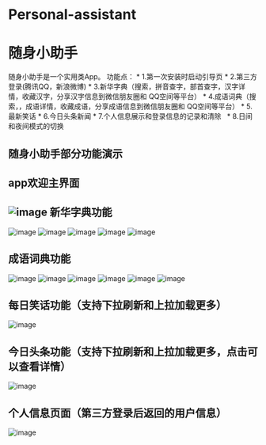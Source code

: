 # Personal-assistant
随身小助手
============
随身小助手是一个实用类App。
功能点：
    * 1.第一次安装时启动引导页
    * 2.第三方登录(腾讯QQ，新浪微博)
    * 3.新华字典（搜索，拼音查字，部首查字，汉字详情，收藏汉字，分享汉字信息到微信朋友圈和 QQ空间等平台）
    * 4.成语词典（搜索，，成语详情，收藏成语，分享成语信息到微信朋友圈和 QQ空间等平台）
    * 5.最新笑话
    * 6.今日头条新闻
    * 7.个人信息展示和登录信息的记录和清除
    * 8.日间和夜间模式的切换

随身小助手部分功能演示
-----------

app欢迎主界面
----------
![image](https://github.com/sishuijiekong/Personal-assistant/blob/master/welcome.png)
新华字典功能
----------
![image](https://github.com/sishuijiekong/Personal-assistant/blob/master/zidian.png)
![image](https://github.com/sishuijiekong/Personal-assistant/blob/master/hanzilist.png)
![image](https://github.com/sishuijiekong/Personal-assistant/blob/master/hanzi.png)
![image](https://github.com/sishuijiekong/Personal-assistant/blob/master/sharehanzi2.png)
![image](https://github.com/sishuijiekong/Personal-assistant/blob/master/sharehanzi.png)


成语词典功能
------------
![image](https://github.com/sishuijiekong/Personal-assistant/blob/master/cidian.png)
![image](https://github.com/sishuijiekong/Personal-assistant/blob/master/searchchengyu2.png)
![image](https://github.com/sishuijiekong/Personal-assistant/blob/master/chengyu.png)
![image](https://github.com/sishuijiekong/Personal-assistant/blob/master/sharechengyu1.png)
![image](https://github.com/sishuijiekong/Personal-assistant/blob/master/searchchengyu.png)
![image](https://github.com/sishuijiekong/Personal-assistant/blob/master/nodate.png)

每日笑话功能（支持下拉刷新和上拉加载更多）
----------
![image](https://github.com/sishuijiekong/Personal-assistant/blob/master/joke.png)

今日头条功能（支持下拉刷新和上拉加载更多，点击可以查看详情）
----------
![image](https://github.com/sishuijiekong/Personal-assistant/blob/master/news.png)

个人信息页面（第三方登录后返回的用户信息）
----------
![image](https://github.com/sishuijiekong/Personal-assistant/blob/master/mymessage.png)
